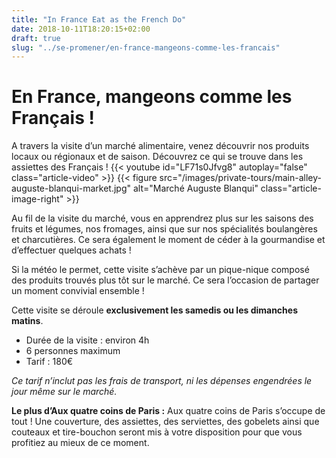 ```yaml
---
title: "In France Eat as the French Do"
date: 2018-10-11T18:20:15+02:00
draft: true
slug: "../se-promener/en-france-mangeons-comme-les-francais"
---
```


# En France, mangeons comme les Français !

A travers la visite d’un marché alimentaire, venez découvrir nos produits locaux ou régionaux et de saison. Découvrez ce qui se trouve dans les assiettes des Français !
{{< youtube id="LF71s0Jfvg8" autoplay="false" class="article-video" >}}
{{< figure src="/images/private-tours/main-alley-auguste-blanqui-market.jpg" alt="Marché Auguste Blanqui" class="article-image-right" >}}

Au fil de la visite du marché, vous en apprendrez plus sur les saisons des fruits et légumes, nos fromages, ainsi que sur nos spécialités boulangères et charcutières. Ce sera également le moment de céder à la gourmandise et d’effectuer quelques achats !

Si la météo le permet, cette visite s’achève par un pique-nique composé des produits trouvés plus tôt sur le marché. Ce sera l’occasion de partager un moment convivial ensemble !

Cette visite se déroule **exclusivement les samedis ou les dimanches matins**.

* Durée de la visite : environ 4h
* 6 personnes maximum
* Tarif : 180€

*Ce tarif n’inclut pas les frais de transport, ni les dépenses engendrées le jour même sur le marché.*

**Le plus d’Aux quatre coins de Paris :** Aux quatre coins de Paris s’occupe de tout ! Une couverture, des assiettes, des serviettes, des gobelets ainsi que couteaux et tire-bouchon seront mis à votre disposition pour que vous profitiez au mieux de ce moment.
